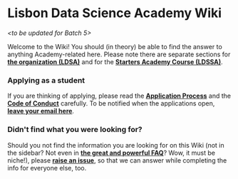 # Lisbon Data Science Academy Wiki

_<to be updated for Batch 5>_

Welcome to the Wiki! You should (in theory) be able to find the answer to anything Academy-related here. Please note there are separate sections for [**the organization (LDSA)**](pages/Lisbon-Data-Science-Academy-(Organization)) and for the [**Starters Academy Course (LDSSA)**](pages/Starters-Academy-(Course)). 

### Applying as a student
If you are thinking of applying, please read the [**Application Process**](pages/Application-process) and the [**Code of Conduct**](pages/Code-of-Conduct) carefully. To be notified when the applications open, [**leave your email here**](http://www.lisbondatascience.org/).

### Didn't find what you were looking for? 
Should you not find the information you are looking for on this Wiki (not in the sidebar? Not even in [**the great and powerful FAQ**](pages/FAQ)? Wow, it must be niche!), please [**raise an issue**](https://github.com/LDSSA/wiki/issues), so that we can answer while completing the info for everyone else, too.


